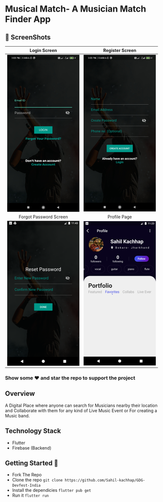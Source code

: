# Musical Match- A Musician Match Finder App

## 📸 ScreenShots

|            Login Screen              |              Register Screen              |
| :----------------------------------: | :----------------------------------: |
| <img src="Assets/Images/Screenshot3.jpg" width="250">   | <img src="Assets/Images/ScreenShot1.jpg" width="250">|
|           Forgot Password Screen            |              Profile Page             |
| <img src="Assets/Images/Screenshot5.png" width="250">   | <img src="Assets/Images/Screenshot4.png" width="250">|

### Show some :heart: and star the repo to support the project

## Overview
A Digital Place where anyone can search for Musicians nearby their location and Collaborate with them for any kind of Live Music Event or For creating a Music band.

## Technology Stack
- Flutter
- Firebase (Backend)

## Getting Started 🚀
- Fork The Repo
- Clone the repo `git clone https://github.com/Sahil-kachhap/GDG-Devfest-India`
- Install the dependicies `flutter pub get`
- Run it `flutter run`


